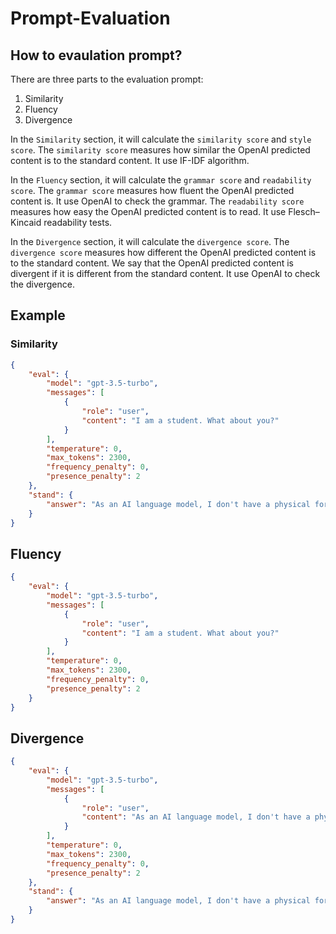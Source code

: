 # Prompt-Evaluation

## How to evaulation prompt?

There are three parts to the evaluation prompt:

1. Similarity
2. Fluency
3. Divergence

In the `Similarity` section, it will calculate the `similarity score` and `style score`. The `similarity score` measures how similar the OpenAI predicted content is to the standard content. It use IF-IDF algorithm.

In the `Fluency` section, it will calculate the `grammar score` and `readability score`. The `grammar score` measures how fluent the OpenAI predicted content is. It use OpenAI to check the grammar. The `readability score` measures how easy the OpenAI predicted content is to read. It use Flesch–Kincaid readability tests.

In the `Divergence` section, it will calculate the `divergence score`. The `divergence score` measures how different the OpenAI predicted content is to the standard content. We say that the OpenAI predicted content is divergent if it is different from the standard content. It use OpenAI to check the divergence.

## Example

### Similarity

```json
{
    "eval": {
        "model": "gpt-3.5-turbo",
        "messages": [
            {
                "role": "user",
                "content": "I am a student. What about you?"
            }
        ],
        "temperature": 0,
        "max_tokens": 2300,
        "frequency_penalty": 0,
        "presence_penalty": 2
    },
    "stand": {
        "answer": "As an AI language model, I don't have a physical form or occupation like humans do. My purpose is to assist and communicate with users through text-based conversations."
    }
}
```

## Fluency

```json
{
    "eval": {
        "model": "gpt-3.5-turbo",
        "messages": [
            {
                "role": "user",
                "content": "I am a student. What about you?"
            }
        ],
        "temperature": 0,
        "max_tokens": 2300,
        "frequency_penalty": 0,
        "presence_penalty": 2
    }
}
```

## Divergence

```json
{
    "eval": {
        "model": "gpt-3.5-turbo",
        "messages": [
            {
                "role": "user",
                "content": "As an AI language model, I don't have a physical form or occupation like humans do. My purpose is to assist and communicate with users through voice-based conversations."
            }
        ],
        "temperature": 0,
        "max_tokens": 2300,
        "frequency_penalty": 0,
        "presence_penalty": 2
    },
    "stand": {
        "answer": "As an AI language model, I don't have a physical form or occupation like humans do. My purpose is to assist and communicate with users through text-based conversations."
    }
}
```

